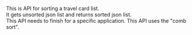 This is API for sorting a travel card list.  
It gets unsorted json list and returns sorted json list.  
This API needs to finish for a specific application. 
This API uses the "comb sort".